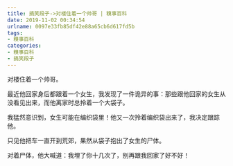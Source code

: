 ```yaml
---
title: 搞笑段子->对楼住着一个帅哥 | 糗事百科
date: 2019-11-02 00:34:54
urlname: 0097e33fb85df42e88a65cb6d617fd5b
tags: 
- 糗事百科
categories:
- 糗事百科
- 搞笑段子
---
```

对楼住着一个帅哥。

最近他回家身后都跟着一个女生，我发现了一件诡异的事：那些跟他回家的女生从没看见出来，而他离家时总拎着一个大袋子。

我猛然意识到，女生可能在编织袋里！他又一次拎着编织袋出来了，我决定跟踪他。

只见他把车一直开到荒郊，果然从袋子抱出了女生的尸体。

对着尸体，他大喊道：我埋了你十几次了，别再跟我回家了好不好！


